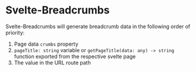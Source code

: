 # Svelte-Breadcrumbs

Svelte-Breadcrumbs will generate breadcrumb data in the following order of priority:

1. Page data `crumbs` property
2. `pageTitle: string` variable or `getPageTitle(data: any) -> string` function exported from the respective svelte page
3. The value in the URL route path
